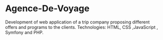 # Agence-De-Voyage
Development of web application of a trip company proposing different offers and programs to the clients.
Technologies: HTML, CSS ,JavaScript , Symfony and PHP.
